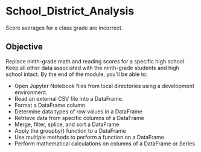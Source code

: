 # School_District_Analysis
Score averages for a class grade are incorrect.  

## Objective
Replace ninth-grade math and reading scores for a specific high school.  Keep all other data associated with the ninth-grade students and high school intact.
By the end of the module, you'll be able to:
- Open Jupyter Notebook files from local directories using a development environment.
- Read an external CSV file into a DataFrame.
- Format a DataFrame column
- Determine data types of row values in a DataFrame
- Retrieve data from specific columns of a DataFrame
- Merge, filter, splice, and sort a DataFrame
- Apply the groupby() function to a DataFrame
- Use multiple methods to perform a function on a DataFrame
- Perform mathematical calculations on columns of a DataFrame or Series


